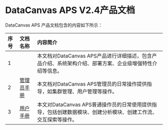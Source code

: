 # DataCanvas APS V2.4产品文档

DataCanvas APS 产品文档包含的内容如下所示：

| 序号 | 文档名称 | 内容简介 |
| :--- | :--- | :--- |
| 1 |  | 本文档对DataCanvas APS产品进行详细描述，包含产品介绍、系统架构介绍、部署方案、企业级增强特性介绍等信息。 |
| 2 | [管理员手册](admin_guide.md) | 本文档对DataCanvas APS管理员的日常操作提供指导，如集群管理、用户管理等操作。 |
| 3 | [用户手册](user_guide.md)| 本文对DataCanvas APS普通操作员的日常使用提供指导，包括创建数据模块、创建分析模块、创建工作流、交互探索等操作。 |




